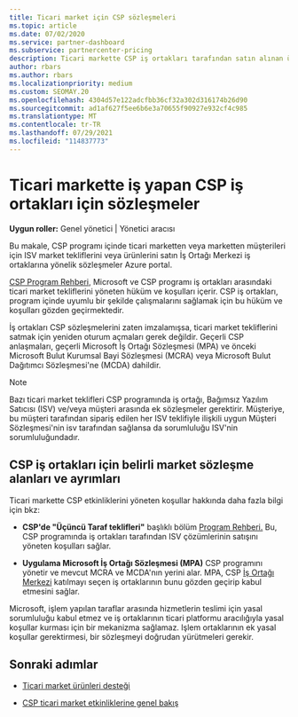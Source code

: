 ```yaml
---
title: Ticari market için CSP sözleşmeleri
ms.topic: article
ms.date: 07/02/2020
ms.service: partner-dashboard
ms.subservice: partnercenter-pricing
description: Ticari markette CSP iş ortakları tarafından satın alınan üçüncü taraf ISV ürünlerine yönelik aboneliklere yönelik hüküm, koşullar ve sözleşmeler hakkında bilgi edinin.
author: rbars
ms.author: rbars
ms.localizationpriority: medium
ms.custom: SEOMAY.20
ms.openlocfilehash: 4304d57e122adcfbb36cf32a302d316174b26d90
ms.sourcegitcommit: ad1af627f5ee6b6e3a70655f90927e932cf4c985
ms.translationtype: MT
ms.contentlocale: tr-TR
ms.lasthandoff: 07/29/2021
ms.locfileid: "114837773"
---
```

# <a name="contracts-for-csp-partners-doing-business-in-the-commercial-marketplace"></a>Ticari markette iş yapan CSP iş ortakları için sözleşmeler


**Uygun roller:** Genel yönetici | Yönetici aracısı

Bu makale, CSP programı içinde ticari marketten veya marketten müşterileri için ISV market tekliflerini veya ürünlerini satın İş Ortağı Merkezi iş ortaklarına yönelik sözleşmeler Azure portal.

[CSP Program Rehberi,](https://go.microsoft.com/fwlink/p/?LinkId=617100) Microsoft ve CSP programı iş ortakları arasındaki ticari market tekliflerini yöneten hüküm ve koşulları içerir. CSP iş ortakları, program içinde uyumlu bir şekilde çalışmalarını sağlamak için bu hüküm ve koşulları gözden geçirmektedir.  

İş ortakları CSP sözleşmelerini zaten imzalamışsa, ticari market tekliflerini satmak için yeniden oturum açmaları gerek değildir. Geçerli CSP anlaşmaları, geçerli Microsoft İş Ortağı Sözleşmesi (MPA) ve önceki Microsoft Bulut Kurumsal Bayi Sözleşmesi (MCRA) veya Microsoft Bulut Dağıtımcı Sözleşmesi'ne (MCDA) dahildir.

>[!NOTE]
> Bazı ticari market teklifleri CSP programında iş ortağı, Bağımsız Yazılım Satıcısı (ISV) ve/veya müşteri arasında ek sözleşmeler gerektirir. Müşteriye, bu müşteri tarafından sipariş edilen her ISV teklifiyle ilişkili uygun Müşteri Sözleşmesi'nin isv tarafından sağlansa da sorumluluğu ISV'nin sorumluluğundadır.

## <a name="specific-marketplace-contract-areas-and-distinctions-for-csp-partners"></a>CSP iş ortakları için belirli market sözleşme alanları ve ayrımları

Ticari markette CSP etkinliklerini yöneten koşullar hakkında daha fazla bilgi için bkz:

- **CSP'de "Üçüncü Taraf teklifleri"** başlıklı bölüm [Program Rehberi.](https://go.microsoft.com/fwlink/p/?LinkId=617100) Bu, CSP programında iş ortakları tarafından ISV çözümlerinin satışını yöneten koşulları sağlar.

- **Uygulama Microsoft İş Ortağı Sözleşmesi (MPA)** CSP programını yönetir ve mevcut MCRA ve MCDA'nın yerini alar. MPA, CSP [İş Ortağı Merkezi](https://partner.microsoft.com/pcv/dashboard/overview) katılmayı seçen iş ortaklarının bunu gözden geçirip kabul etmesini sağlar.
  
Microsoft, işlem yapılan taraflar arasında hizmetlerin teslimi için yasal sorumluluğu kabul etmez ve iş ortaklarının ticari platformu aracılığıyla yasal koşullar kurması için bir mekanizma sağlamaz. Işlem ortaklarının ek yasal koşullar gerektirmesi, bir sözleşmeyi doğrudan yürütmeleri gerekir.

## <a name="next-steps"></a>Sonraki adımlar

- [Ticari market ürünleri desteği](csp-commercial-marketplace-support.md)

- [CSP ticari market etkinliklerine genel bakış](csp-commercial-marketplace-overview.md)
